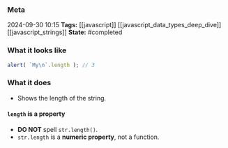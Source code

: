 ### Meta
2024-09-30 10:15
**Tags:** [[javascript]] [[javascript_data_types_deep_dive]] [[javascript_strings]]
**State:** #completed 

### What it looks like
```JavaScript title:app.js
alert( `My\n`.length ); // 3
```

### What it does
- Shows the length of the string.

#### `length` is a property
- **DO NOT** spell `str.length()`.
- `str.length` is a **numeric property**, not a function.